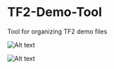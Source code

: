 # TF2-Demo-Tool
Tool for organizing TF2 demo files


![Alt text](http://i.imgur.com/KdyJeQW.png "")

![Alt text](http://i.imgur.com/YMOMytQ.png "")
